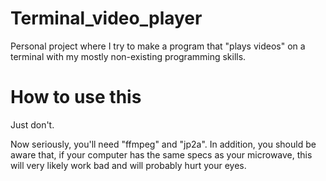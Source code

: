 # Terminal_video_player
Personal project where I try to make a program that "plays videos" on a terminal with my mostly non-existing programming skills.

# How to use this
Just don't.

Now seriously, you'll need "ffmpeg" and "jp2a". 
In addition, you should be aware that, if your computer has the same specs as your microwave, this will very likely work bad and will probably hurt your eyes.
